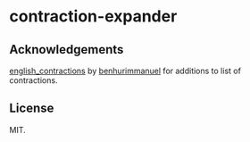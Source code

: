 # contraction-expander

## Acknowledgements

[english_contractions](https://www.npmjs.com/package/english_contractions) by [benhurimmanuel](https://www.npmjs.com/~benhurimmanuel) for additions to list of contractions.

## License

MIT.